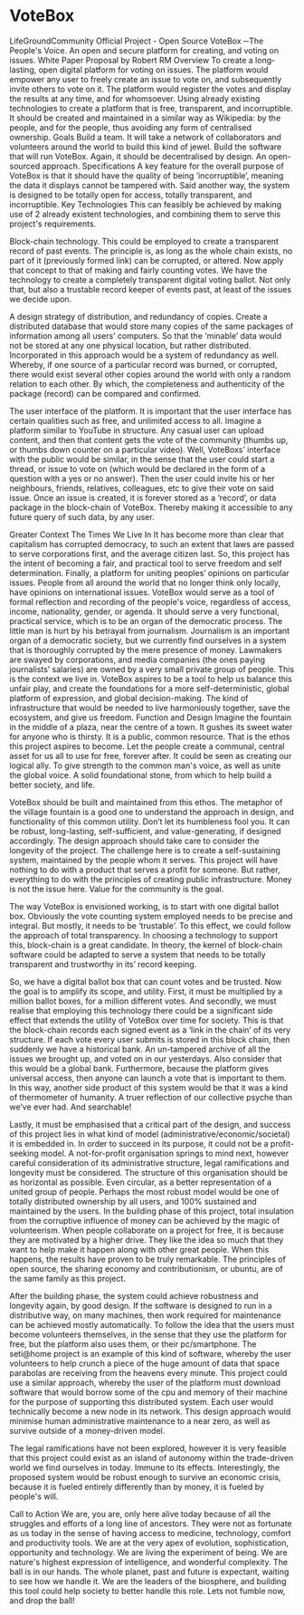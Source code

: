 # VoteBox
LifeGroundCommunity Official Project - Open Source
VoteBox
─The People's Voice.  An open and secure platform for creating, and voting on issues. 
White Paper Proposal by Robert RM 
Overview
To create a long-lasting, open digital platform for voting on issues. The platform would empower any user to freely create an issue to vote on, and subsequently invite others to vote on it. The platform would register the votes and display the results at any time, and for  whomsoever.  Using already existing technologies to create a platform that is free, transparent, and incorruptible. It should be created and maintained in a similar way as Wikipedia: by the people, and for the people, thus avoiding any form of centralised ownership. 
Goals
Build a team. It will take a network of collaborators and volunteers around the world to build this kind of jewel.
Build the software that will run VoteBox. Again, it should be decentralised by design. An  open-sourced approach.
Specifications
A key feature for the overall purpose of VoteBox is that it should have the quality of being ‘incorruptible’, meaning the data it displays cannot be tampered with. Said another way, the system is designed to be totally open for access, totally transparent, and incorruptible. 
Key Technologies
This can feasibly be achieved by making use of 2 already existent technologies, and combining them to serve this project's requirements.

Block-chain technology. This could be employed to create a transparent record of past events. The principle is, as long as the whole chain exists, no part of it (previously formed link) can be corrupted, or altered. Now apply that concept to that of making and fairly counting votes. We have the technology to create a completely transparent digital voting ballot. Not only that, but also a trustable record keeper of events past, at least of the issues we decide upon.
 
A design strategy of distribution, and redundancy of copies. Create a distributed database that would store many copies of the same packages of information among all users’ computers. So that the ‘minable’ data would not be stored at any one physical location, but rather distributed. Incorporated in this approach would be a system of redundancy as well. Whereby, if one source of a particular record was burned, or corrupted, there would exist several other copies around the world with only a random relation to each other. By which, the completeness and authenticity of the package (record) can be compared and confirmed. 

The user interface of the platform. It is important that the user interface has certain qualities such as free, and unlimited access to all. Imagine a platform similar to YouTube in structure. Any casual user can upload content, and then that content gets the vote of the community (thumbs up, or thumbs down counter on a particular video). Well, VoteBoxs’ interface with the public would be similar, in the sense that the user could start a thread, or issue to vote on  (which would be declared in the form of a question with a yes or no answer). Then the user could invite his or her neighbours, friends, relatives, colleagues, etc to give their vote on said issue. Once an issue is created, it is forever stored as a ‘record’, or data package in the block-chain of VoteBox.  Thereby making it accessible to any future query of such data, by any user.
 
Greater Context
The Times We Live In
It has become more than clear that capitalism has corrupted democracy, to such an extent that laws are passed to serve corporations first, and the average citizen last. So, this project has the intent of becoming a fair, and practical tool to serve freedom and self determination. Finally, a platform for uniting peoples’ opinions on particular issues. People from all around the world that no longer think only locally,  have opinions on international issues. VoteBox would serve as a tool of formal reflection and recording of the people's voice, regardless of access, income, nationality, gender, or agenda. It should serve a very functional, practical service, which is to be an organ of the democratic process. 
The little man is hurt by his betrayal from journalism. Journalism is an important organ of a democratic society, but we currently find ourselves in a system that is thoroughly corrupted by the mere presence of money. Lawmakers are swayed by corporations, and media companies (the ones paying journalists’ salaries) are owned by a very small private group of people. This is the context we live in. VoteBox aspires to be a tool to help us balance this unfair play, and create the foundations for a more self-deterministic, global platform of expression, and global decision-making. The kind of infrastructure that would be needed to live harmoniously together, save the ecosystem, and give us freedom. 
Function and Design
Imagine the fountain in the middle of a plaza, near the centre of a town. It gushes its sweet water for anyone who is thirsty. It is a public, common resource. That is the ethos this project aspires to become. Let the people create a communal, central asset for us all to use for free, forever after. It could be seen as creating our logical ally. To give strength to the common man's voice, as well as unite the global voice. A solid foundational stone, from which to help build a better society, and life. 

VoteBox should be built and maintained from this ethos. The metaphor of the village fountain is a good one to understand the approach in design, and functionality of this common utility. Don’t let its humbleness fool you. It can be robust, long-lasting, self-sufficient, and value-generating, if designed accordingly. The design approach should take care to consider the longevity of the project. The challenge here is to create a self-sustaining system, maintained by the people whom it serves. This project will have nothing to do with a product that serves a profit for someone. But rather, everything to do with the principles of creating public infrastructure. Money is not the issue here. Value for the community is the goal.

The way VoteBox is envisioned working, is to start with one digital ballot box. Obviously the vote counting system employed needs to be precise and integral. But mostly, it needs to be ‘trustable’. To this effect, we could follow the approach of total transparency. In choosing a technology to support this, block-chain is a great candidate. In theory, the kernel of block-chain software could be adapted to serve a system that needs to be totally transparent and trustworthy in its’ record keeping. 

So, we have a digital ballot box that can count votes and be trusted. Now the goal is to amplify its scope, and utility. First, it must be multiplied by a million ballot boxes, for a million different votes.  And secondly, we must realise that employing this technology there could be a significant side effect that extends the utility of VoteBox over time for society. This is that the block-chain records each signed event as a ‘link in the chain’ of its very structure. If each vote every user submits is stored in this block chain, then suddenly we have a historical bank. An un-tampered archive of all the issues we brought up, and voted on in our yesterdays. 
Also consider that this would be a global bank. Furthermore, because the platform gives universal access, then anyone can launch a vote that is important to them. In this way, another side product of this system would be that it was a kind of thermometer of humanity. A truer reflection of our collective psyche than we’ve ever had. And searchable! 

Lastly, it must be emphasised that a critical part of the design, and success of this project lies in what kind of model (administrative/economic/societal) it is embedded in. In order to succeed in its purpose, it could not be a profit-seeking model. A not-for-profit organisation springs to mind next, however careful consideration of its administrative structure, legal ramifications and longevity must be considered. 
The structure of this organisation should be as horizontal as possible. Even circular, as a better representation of a united group of people. Perhaps the most robust model would be one of totally distributed ownership by all users, and 100% sustained and maintained by the users. In the building phase of this project, total insulation from the corruptive influence of money can be achieved by the magic of volunteerism. When people collaborate on a project for free, it is because they are motivated by a higher drive. They like the idea so much that they want to help make it happen along with other great people. When this happens, the results have proven to be truly remarkable. The principles of open source, the sharing economy and contributionism, or ubuntu, are of the same family as this project. 

After the building phase, the system could achieve robustness and longevity again, by good design. If the software is designed to run in a distributive way, on many machines, then work required for maintenance can be achieved mostly automatically.  To follow the idea that the users must become volunteers themselves, in the sense that they use the platform for free, but the platform also uses them, or their pc/smartphone. The seti@home project is an example of this kind of software, whereby the user volunteers to help crunch a piece of the huge amount of data that space parabolas are receiving from the heavens every minute. 
This project could use a similar approach, whereby the user of the platform must download software that would borrow some of the cpu and memory of their machine for the purpose of supporting this distributed system. Each user would technically become a new node in its network. This design approach would minimise human administrative maintenance to a near zero, as well as survive outside of a money-driven model. 

The legal ramifications have not been explored, however it is very feasible that this project could exist as an island of autonomy within the trade-driven world we find ourselves in today. Immune to its effects. Interestingly, the proposed system would be robust enough to survive an economic crisis, because it is fueled entirely differently than by money, it is fueled by people's will.


Call to Action
We are, you are, only here alive today because of all the struggles and efforts of a long line of ancestors. They were not as fortunate as us today in the sense of having access to medicine, technology, comfort and productivity tools.
We are at the very apex of evolution, sophistication, opportunity and technology. We are living the experiment of being. We are nature's highest expression of intelligence, and wonderful complexity. The ball is in our hands. The whole planet, past and future is expectant, waiting to see how we handle it. We are the leaders of the biosphere, and building this tool could help society to better handle this role. Lets not fumble now, and drop the ball!
